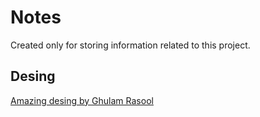 # Notes

Created only for storing information related to this project.

## Desing
[Amazing desing by Ghulam Rasool](https://dribbble.com/shots/14952712-Food-Mobile-App-Design)
